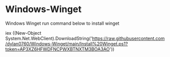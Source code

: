 # Windows-Winget
 Windows Winget run command below to install winget

 
iex ((New-Object System.Net.WebClient).DownloadString('https://raw.githubusercontent.com/dylan0760/Windows-Winget/main/Install%20Winget.ps1?token=AP3XZ6HFWDFNCPWXBTNXTM3BOA3AO'))
